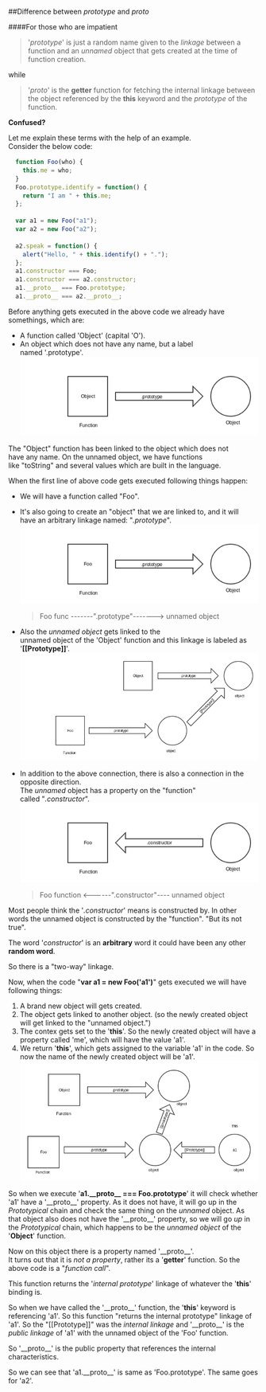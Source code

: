 ##Difference between _prototype_ and _proto_

####For those who are impatient
>'_prototype_' is just a random name given to the _linkage_
>between a function and an _unnamed_ object that gets
>created at the time of function creation.

while
>'_proto_' is the **getter** function for fetching the internal linkage
>between the object referenced by the **this** keyword and the _prototype_
>of the function.

**Confused?**

Let me explain these terms with the help of an example.  
Consider the below code:  
```javascript
  function Foo(who) {
    this.me = who;
  }
  Foo.prototype.identify = function() {
    return "I am " + this.me;
  };

  var a1 = new Foo("a1");
  var a2 = new Foo("a2");

  a2.speak = function() {
    alert("Hello, " + this.identify() + ".");
  };
  a1.constructor === Foo;
  a1.constructor === a2.constructor;
  a1.__proto__ === Foo.prototype;
  a1.__proto__ === a2.__proto__;
```
Before anything gets executed in the above code
we already have somethings, which are:  
+ A function called 'Object' (capital 'O').
+ An object which does not have any name, but a label  
   named '.prototype'.  
  ![View Image](images/object_in_js.png)

The "Object" function has been linked to the object which does not  
have any name. On the unnamed object, we have functions  
like "toString" and several values which are built in the language.

When the first line of above code gets executed following things happen:  
+ We will have a function called "Foo".
+ It's also going to create an "object" that we are linked to, and it will  
   have an arbitrary linkage named: "_.prototype_".  
   ![View Image](images/object_in_js_foo.png)  
   >Foo func -------".prototype"-------> unnamed object

+ Also the _unnamed object_ gets linked to the  
   unnamed object of the 'Object' function and this
   linkage is labeled as '__[[Prototype]]__'.  
   ![Veiw Image](images/object_in_js_Object.png)
+ In addition to the above connection, there is
   also a connection in the opposite direction.    
   The _unnamed_ object has a property on the "function"  
   called "_.constructor_".
   ![View Image](images/object_in_js_const.png)  
   >Foo function <------".constructor"---- unnamed object

Most people think the '_.constructor_' means is
constructed by. In other words the unnamed object 
is constructed by the "function".
"But its not true".

The word '_constructor_' is an __arbitrary__ word
it could have been any other __random word__.

So there is a "two-way" linkage.  

Now, when the code "**var a1 = new Foo('a1')**" gets executed
we will have following things:  
1. A brand new object will gets created.
2. The object gets linked to another object.
   (so the newly created object will get linked to the "unnamed object.")
3. The contex gets set to the '**this**'. So the newly
   created object will have a property called 'me',
   which will have the value 'a1'.
4. We return '**this**', which gets assigned to the variable 'a1' in 
   the code. So now the name of the newly created object will 
   be 'a1'. 
   ![View Image](images/object_in_js_new.png)

So when we execute '**a1.\_\_proto\_\_ === Foo.prototype**' 
it will check whether 'a1' have a '\_\_proto\_\_' property.
As it does not have, it will go up in the _Prototypical_
chain and check the same thing on the _unnamed_ object.
As that object also does not have the '\_\_proto\_\_'
property, so we will go _up_ in the _Prototypical_ chain,
which happens to be the _unnamed object_ of the 
'__Object__' function.

Now on this object there is a property named '\_\_proto\_\_'.  
It turns out that it is _not a property_, rather its
a '__getter__' function. So the above code is a 
"_function call_".

This function returns the '_internal prototype_' linkage
of whatever the '**this**' binding is.

So when we have called the '\_\_proto\_\_' function, the 
'**this**' keyword is referencing 'a1'.
So this function "returns the internal prototype" linkage
of 'a1'.
So the "[[Prototype]]" was the _internal linkage_ and '\_\_proto\_\_'
is the _public linkage_ of 'a1' with the unnamed object
of the 'Foo' function.

So '\_\_proto\_\_' is the public property that references
the internal characteristics.

So we can see that 'a1.\_\_proto\_\_' is same as 
'Foo.prototype'.
The same goes for 'a2'.

